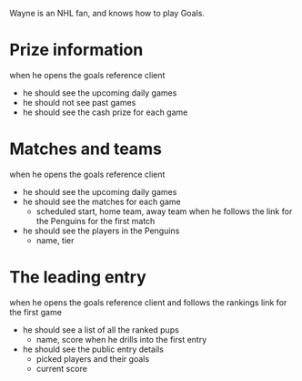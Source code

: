 

Wayne is an NHL fan, and knows how to play Goals.

# Prize information
when he opens the goals reference client
 * he should see the upcoming daily games
 * he should not see past games
 * he should see the cash prize for each game


# Matches and teams
when he opens the goals reference client
 * he should see the upcoming daily games
 * he should see the matches for each game
   * scheduled start, home team, away team
when he follows the link for the Penguins for the first match
 * he should see the players in the Penguins
   * name, tier

# The leading entry
when he opens the goals reference client
and follows the rankings link for the first game
 * he should see a list of all the ranked pups
   - name, score
when he drills into the first entry
 * he should see the public entry details
   - picked players and their goals
   - current score
